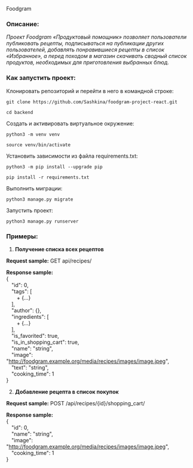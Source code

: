 Foodgram

### Описание:

*Проект Foodgram «Продуктовый помощник» позволяет пользователи публиковать рецепты,
подписываться на публикации других пользователей, добавлять понравившиеся рецепты
в список «Избранное», а перед походом в магазин скачивать сводный список продуктов,
необходимых для приготовления выбранных блюд.*


### Как запустить проект:

Клонировать репозиторий и перейти в него в командной строке:

```
git clone https://github.com/Sashkina/foodgram-project-react.git
```

```
cd backend
```

Cоздать и активировать виртуальное окружение:

```
python3 -m venv venv
```

```
source venv/bin/activate
```

Установить зависимости из файла requirements.txt:

```
python3 -m pip install --upgrade pip
```

```
pip install -r requirements.txt
```

Выполнить миграции:

```
python3 manage.py migrate
```

Запустить проект:

```
python3 manage.py runserver
```

### Примеры:

1. **Получение списка всех рецептов**

**Request sample:**
GET api/recipes/

**Response sample:**  
{  
&emsp;"id": 0,  
&emsp;"tags": [  
&emsp;&emsp;+ {...}  
&emsp;],  
&emsp;"author": {},  
&emsp;"ingredients": [  
&emsp;&emsp;+ {...}  
&emsp;],  
&emsp;"is_favorited": true,  
&emsp;"is_in_shopping_cart": true,  
&emsp;"name": "string",  
&emsp;"image": "http://foodgram.example.org/media/recipes/images/image.jpeg",  
&emsp;"text": "string",  
&emsp;"cooking_time": 1  
}  


2. **Добавление рецепта в список покупок**

**Request sample:**
POST /api/recipes/{id}/shopping_cart/

**Response sample:**  
{  
&emsp;"id": 0,  
&emsp;"name": "string",  
&emsp;"image": "http://foodgram.example.org/media/recipes/images/image.jpeg",  
&emsp;"cooking_time": 1  
}

